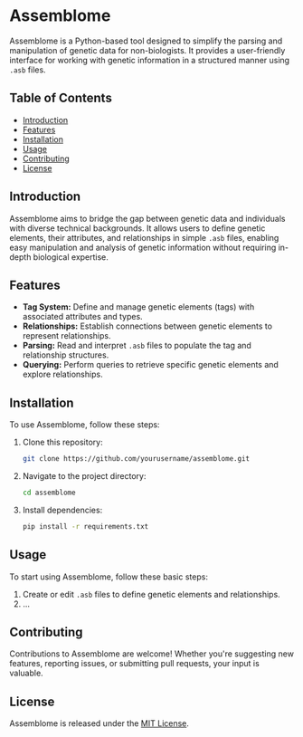 # Assemblome

Assemblome is a Python-based tool designed to simplify the parsing and manipulation of genetic data for non-biologists. It provides a user-friendly interface for working with genetic information in a structured manner using `.asb` files.

## Table of Contents

- [Introduction](#introduction)
- [Features](#features)
- [Installation](#installation)
- [Usage](#usage)
- [Contributing](#contributing)
- [License](#license)

## Introduction

Assemblome aims to bridge the gap between genetic data and individuals with diverse technical backgrounds. It allows users to define genetic elements, their attributes, and relationships in simple `.asb` files, enabling easy manipulation and analysis of genetic information without requiring in-depth biological expertise.

## Features

- **Tag System:** Define and manage genetic elements (tags) with associated attributes and types.
- **Relationships:** Establish connections between genetic elements to represent relationships.
- **Parsing:** Read and interpret `.asb` files to populate the tag and relationship structures.
- **Querying:** Perform queries to retrieve specific genetic elements and explore relationships.

## Installation

To use Assemblome, follow these steps:

1. Clone this repository:
   ```sh
   git clone https://github.com/yourusername/assemblome.git
   ```

2. Navigate to the project directory:
   ```sh
   cd assemblome
   ```

3. Install dependencies:
   ```sh
   pip install -r requirements.txt
   ```

## Usage

To start using Assemblome, follow these basic steps:

1. Create or edit `.asb` files to define genetic elements and relationships.
2. ...


## Contributing

Contributions to Assemblome are welcome! Whether you're suggesting new features, reporting issues, or submitting pull requests, your input is valuable.


## License

Assemblome is released under the [MIT License](LICENSE).